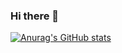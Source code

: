 ### Hi there 👋

[![Anurag's GitHub stats](https://github-readme-stats.vercel.app/api?username=podkoscielny)](https://github.com/anuraghazra/github-readme-stats)
